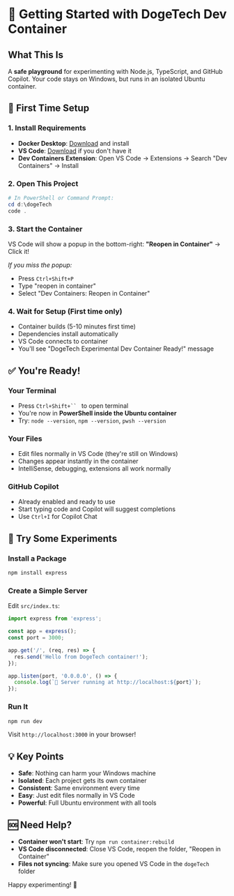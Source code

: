 # 🎯 Getting Started with DogeTech Dev Container

## What This Is
A **safe playground** for experimenting with Node.js, TypeScript, and GitHub Copilot. Your code stays on Windows, but runs in an isolated Ubuntu container.

## 🚦 First Time Setup

### 1. Install Requirements
- **Docker Desktop**: [Download](https://www.docker.com/products/docker-desktop/) and install
- **VS Code**: [Download](https://code.visualstudio.com/) if you don't have it
- **Dev Containers Extension**: Open VS Code → Extensions → Search "Dev Containers" → Install

### 2. Open This Project
```powershell
# In PowerShell or Command Prompt:
cd d:\dogeTech
code .
```

### 3. Start the Container
VS Code will show a popup in the bottom-right:
**"Reopen in Container"** → Click it!

*If you miss the popup:*
- Press `Ctrl+Shift+P`
- Type "reopen in container"
- Select "Dev Containers: Reopen in Container"

### 4. Wait for Setup (First time only)
- Container builds (5-10 minutes first time)
- Dependencies install automatically
- VS Code connects to container
- You'll see "DogeTech Experimental Dev Container Ready!" message

## ✅ You're Ready!

### Your Terminal
- Press `Ctrl+Shift+`` ` to open terminal
- You're now in **PowerShell inside the Ubuntu container**
- Try: `node --version`, `npm --version`, `pwsh --version`

### Your Files
- Edit files normally in VS Code (they're still on Windows)
- Changes appear instantly in the container
- IntelliSense, debugging, extensions all work normally

### GitHub Copilot
- Already enabled and ready to use
- Start typing code and Copilot will suggest completions
- Use `Ctrl+I` for Copilot Chat

## 🧪 Try Some Experiments

### Install a Package
```powershell
npm install express
```

### Create a Simple Server
Edit `src/index.ts`:
```typescript
import express from 'express';

const app = express();
const port = 3000;

app.get('/', (req, res) => {
  res.send('Hello from DogeTech container!');
});

app.listen(port, '0.0.0.0', () => {
  console.log(`🚀 Server running at http://localhost:${port}`);
});
```

### Run It
```powershell
npm run dev
```

Visit `http://localhost:3000` in your browser!

## 💡 Key Points

- **Safe**: Nothing can harm your Windows machine
- **Isolated**: Each project gets its own container
- **Consistent**: Same environment every time
- **Easy**: Just edit files normally in VS Code
- **Powerful**: Full Ubuntu environment with all tools

## 🆘 Need Help?

- **Container won't start**: Try `npm run container:rebuild`
- **VS Code disconnected**: Close VS Code, reopen the folder, "Reopen in Container"
- **Files not syncing**: Make sure you opened VS Code in the `dogeTech` folder

Happy experimenting! 🚀